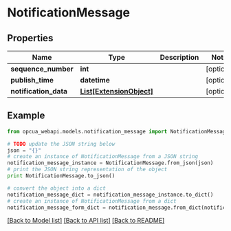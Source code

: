 # NotificationMessage


## Properties
Name | Type | Description | Notes
------------ | ------------- | ------------- | -------------
**sequence_number** | **int** |  | [optional] 
**publish_time** | **datetime** |  | [optional] 
**notification_data** | [**List[ExtensionObject]**](ExtensionObject.md) |  | [optional] 

## Example

```python
from opcua_webapi.models.notification_message import NotificationMessage

# TODO update the JSON string below
json = "{}"
# create an instance of NotificationMessage from a JSON string
notification_message_instance = NotificationMessage.from_json(json)
# print the JSON string representation of the object
print NotificationMessage.to_json()

# convert the object into a dict
notification_message_dict = notification_message_instance.to_dict()
# create an instance of NotificationMessage from a dict
notification_message_form_dict = notification_message.from_dict(notification_message_dict)
```
[[Back to Model list]](../README.md#documentation-for-models) [[Back to API list]](../README.md#documentation-for-api-endpoints) [[Back to README]](../README.md)


